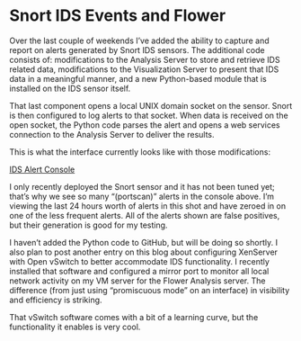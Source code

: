 # Snort IDS Events and Flower

Over the last couple of weekends I’ve added the ability to capture and report on alerts generated by Snort IDS sensors. The additional code consists of: modifications to the Analysis Server to store and retrieve IDS related data, modifications to the Visualization Server to present that IDS data in a meaningful manner, and a new Python-based module that is installed on the IDS sensor itself.

That last component opens a local UNIX domain socket on the sensor. Snort is then configured to log alerts to that socket. When data is received on the open socket, the Python code parses the alert and opens a web services connection to the Analysis Server to deliver the results.

This is what the interface currently looks like with those modifications:

[IDS Alert Console](https://ser.endipito.us/file/idsalertconsole.png)

I only recently deployed the Snort sensor and it has not been tuned yet; that’s why we see so many “(portscan)” alerts in the console above. I’m viewing the last 24 hours worth of alerts in this shot and have zeroed in on one of the less frequent alerts. All of the alerts shown are false positives, but their generation is good for my testing.

I haven’t added the Python code to GitHub, but will be doing so shortly. I also plan to post another entry on this blog about configuring XenServer with Open vSwitch to better accommodate IDS functionality. I recently installed that software and configured a mirror port to monitor all local network activity on my VM server for the Flower Analysis server. The difference (from just using “promiscuous mode” on an interface) in visibility and efficiency is striking.

That vSwitch software comes with a bit of a learning curve, but the functionality it enables is very cool.

